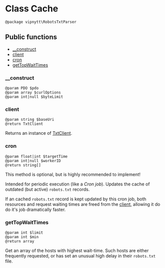 # Class Cache
```
@package vipnytt\RobotsTxtParser
```

## Public functions
- [__construct](#__construct)
- [client](#client)
- [cron](#cron)
- [getTopWaitTimes](#gettopwaittimes)

### __construct
```
@param PDO $pdo
@param array $curlOptions
@param int|null $byteLimit
```

### client
```
@param string $baseUri
@return TxtClient
```
Returns an instance of [TxtClient](TxtClient.md).

### cron
```
@param float|int $targetTime
@param int|null $workerID
@return string[]
```
This method is optional, but is highly recommended to implement!

Intended for periodic execution (like a _Cron job_). Updates the cache of outdated (but active) `robots.txt` records.

If an cached `robots.txt` record is kept updated by this cron job, both resources and request waiting times are freed from the [client](#client), allowing it do do it's job dramatically faster.

### getTopWaitTimes
```
@param int $limit
@param int $min
@return array
```
Get an array of the hosts with highest wait-time. Such hosts are either frequently requested, or has set an unusual high delay in their `robots.txt` file.
